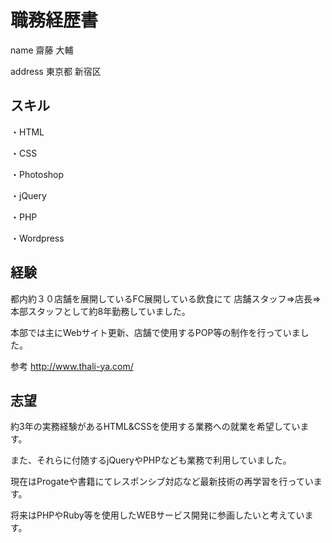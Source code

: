 # 職務経歴書

name
齋藤 大輔

address
東京都 新宿区



## スキル

・HTML

・CSS

・Photoshop

・jQuery

・PHP

・Wordpress



## 経験

都内約３０店舗を展開しているFC展開している飲食にて
店舗スタッフ⇒店長⇒本部スタッフとして約8年勤務していました。

本部では主にWebサイト更新、店舗で使用するPOP等の制作を行っていました。

参考
http://www.thali-ya.com/



## 志望

約3年の実務経験があるHTML&CSSを使用する業務への就業を希望しています。

また、それらに付随するjQueryやPHPなども業務で利用していました。



現在はProgateや書籍にてレスポンシブ対応など最新技術の再学習を行っています。

将来はPHPやRuby等を使用したWEBサービス開発に参画したいと考えています。
